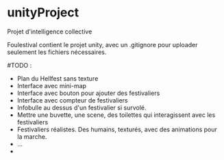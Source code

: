 # unityProject
Projet d'intelligence collective


Foulestival contient le projet unity, avec un .gitignore pour uploader seulement les fichiers nécessaires.

#TODO :

- Plan du Hellfest sans texture
- Interface avec mini-map
- Interface avec bouton pour ajouter des festivaliers
- Interface avec compteur de festivaliers
- Infobulle au dessus d'un festivalier si survolé.
- Mettre une buvette, une scene, des toilettes qui interagissent avec les festivaliers
- Festivaliers réalistes. Des humains, texturés, avec des animations pour la marche.
- ...
- 

